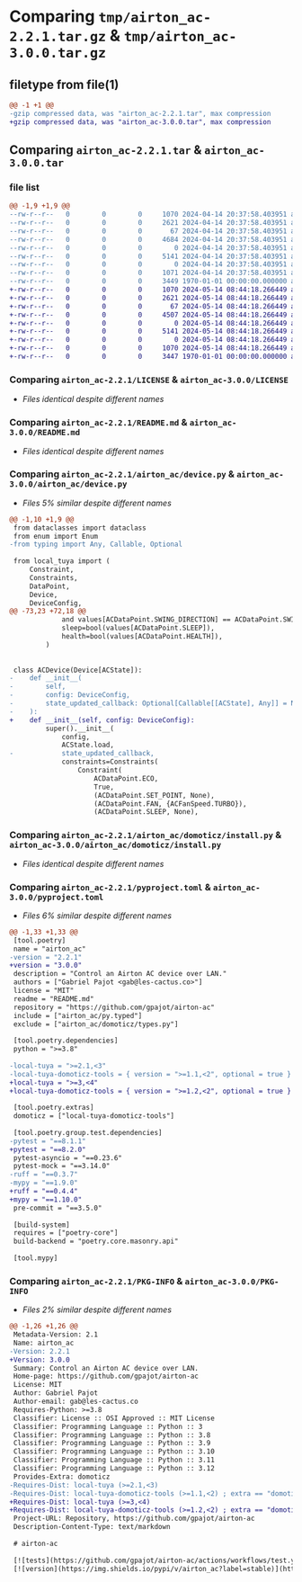 # Comparing `tmp/airton_ac-2.2.1.tar.gz` & `tmp/airton_ac-3.0.0.tar.gz`

## filetype from file(1)

```diff
@@ -1 +1 @@
-gzip compressed data, was "airton_ac-2.2.1.tar", max compression
+gzip compressed data, was "airton_ac-3.0.0.tar", max compression
```

## Comparing `airton_ac-2.2.1.tar` & `airton_ac-3.0.0.tar`

### file list

```diff
@@ -1,9 +1,9 @@
--rw-r--r--   0        0        0     1070 2024-04-14 20:37:58.403951 airton_ac-2.2.1/LICENSE
--rw-r--r--   0        0        0     2621 2024-04-14 20:37:58.403951 airton_ac-2.2.1/README.md
--rw-r--r--   0        0        0       67 2024-04-14 20:37:58.403951 airton_ac-2.2.1/airton_ac/__init__.py
--rw-r--r--   0        0        0     4684 2024-04-14 20:37:58.403951 airton_ac-2.2.1/airton_ac/device.py
--rw-r--r--   0        0        0        0 2024-04-14 20:37:58.403951 airton_ac-2.2.1/airton_ac/domoticz/__init__.py
--rw-r--r--   0        0        0     5141 2024-04-14 20:37:58.403951 airton_ac-2.2.1/airton_ac/domoticz/install.py
--rw-r--r--   0        0        0        0 2024-04-14 20:37:58.403951 airton_ac-2.2.1/airton_ac/py.typed
--rw-r--r--   0        0        0     1071 2024-04-14 20:37:58.403951 airton_ac-2.2.1/pyproject.toml
--rw-r--r--   0        0        0     3449 1970-01-01 00:00:00.000000 airton_ac-2.2.1/PKG-INFO
+-rw-r--r--   0        0        0     1070 2024-05-14 08:44:18.266449 airton_ac-3.0.0/LICENSE
+-rw-r--r--   0        0        0     2621 2024-05-14 08:44:18.266449 airton_ac-3.0.0/README.md
+-rw-r--r--   0        0        0       67 2024-05-14 08:44:18.266449 airton_ac-3.0.0/airton_ac/__init__.py
+-rw-r--r--   0        0        0     4507 2024-05-14 08:44:18.266449 airton_ac-3.0.0/airton_ac/device.py
+-rw-r--r--   0        0        0        0 2024-05-14 08:44:18.266449 airton_ac-3.0.0/airton_ac/domoticz/__init__.py
+-rw-r--r--   0        0        0     5141 2024-05-14 08:44:18.266449 airton_ac-3.0.0/airton_ac/domoticz/install.py
+-rw-r--r--   0        0        0        0 2024-05-14 08:44:18.266449 airton_ac-3.0.0/airton_ac/py.typed
+-rw-r--r--   0        0        0     1070 2024-05-14 08:44:18.266449 airton_ac-3.0.0/pyproject.toml
+-rw-r--r--   0        0        0     3447 1970-01-01 00:00:00.000000 airton_ac-3.0.0/PKG-INFO
```

### Comparing `airton_ac-2.2.1/LICENSE` & `airton_ac-3.0.0/LICENSE`

 * *Files identical despite different names*

### Comparing `airton_ac-2.2.1/README.md` & `airton_ac-3.0.0/README.md`

 * *Files identical despite different names*

### Comparing `airton_ac-2.2.1/airton_ac/device.py` & `airton_ac-3.0.0/airton_ac/device.py`

 * *Files 5% similar despite different names*

```diff
@@ -1,10 +1,9 @@
 from dataclasses import dataclass
 from enum import Enum
-from typing import Any, Callable, Optional
 
 from local_tuya import (
     Constraint,
     Constraints,
     DataPoint,
     Device,
     DeviceConfig,
@@ -73,23 +72,18 @@
             and values[ACDataPoint.SWING_DIRECTION] == ACDataPoint.SWING,
             sleep=bool(values[ACDataPoint.SLEEP]),
             health=bool(values[ACDataPoint.HEALTH]),
         )
 
 
 class ACDevice(Device[ACState]):
-    def __init__(
-        self,
-        config: DeviceConfig,
-        state_updated_callback: Optional[Callable[[ACState], Any]] = None,
-    ):
+    def __init__(self, config: DeviceConfig):
         super().__init__(
             config,
             ACState.load,
-            state_updated_callback,
             constraints=Constraints(
                 Constraint(
                     ACDataPoint.ECO,
                     True,
                     (ACDataPoint.SET_POINT, None),
                     (ACDataPoint.FAN, {ACFanSpeed.TURBO}),
                     (ACDataPoint.SLEEP, None),
```

### Comparing `airton_ac-2.2.1/airton_ac/domoticz/install.py` & `airton_ac-3.0.0/airton_ac/domoticz/install.py`

 * *Files identical despite different names*

### Comparing `airton_ac-2.2.1/pyproject.toml` & `airton_ac-3.0.0/pyproject.toml`

 * *Files 6% similar despite different names*

```diff
@@ -1,33 +1,33 @@
 [tool.poetry]
 name = "airton_ac"
-version = "2.2.1"
+version = "3.0.0"
 description = "Control an Airton AC device over LAN."
 authors = ["Gabriel Pajot <gab@les-cactus.co>"]
 license = "MIT"
 readme = "README.md"
 repository = "https://github.com/gpajot/airton-ac"
 include = ["airton_ac/py.typed"]
 exclude = ["airton_ac/domoticz/types.py"]
 
 [tool.poetry.dependencies]
 python = ">=3.8"
 
-local-tuya = ">=2.1,<3"
-local-tuya-domoticz-tools = { version = ">=1.1,<2", optional = true }
+local-tuya = ">=3,<4"
+local-tuya-domoticz-tools = { version = ">=1.2,<2", optional = true }
 
 [tool.poetry.extras]
 domoticz = ["local-tuya-domoticz-tools"]
 
 [tool.poetry.group.test.dependencies]
-pytest = "==8.1.1"
+pytest = "==8.2.0"
 pytest-asyncio = "==0.23.6"
 pytest-mock = "==3.14.0"
-ruff = "==0.3.7"
-mypy = "==1.9.0"
+ruff = "==0.4.4"
+mypy = "==1.10.0"
 pre-commit = "==3.5.0"
 
 [build-system]
 requires = ["poetry-core"]
 build-backend = "poetry.core.masonry.api"
 
 [tool.mypy]
```

### Comparing `airton_ac-2.2.1/PKG-INFO` & `airton_ac-3.0.0/PKG-INFO`

 * *Files 2% similar despite different names*

```diff
@@ -1,26 +1,26 @@
 Metadata-Version: 2.1
 Name: airton_ac
-Version: 2.2.1
+Version: 3.0.0
 Summary: Control an Airton AC device over LAN.
 Home-page: https://github.com/gpajot/airton-ac
 License: MIT
 Author: Gabriel Pajot
 Author-email: gab@les-cactus.co
 Requires-Python: >=3.8
 Classifier: License :: OSI Approved :: MIT License
 Classifier: Programming Language :: Python :: 3
 Classifier: Programming Language :: Python :: 3.8
 Classifier: Programming Language :: Python :: 3.9
 Classifier: Programming Language :: Python :: 3.10
 Classifier: Programming Language :: Python :: 3.11
 Classifier: Programming Language :: Python :: 3.12
 Provides-Extra: domoticz
-Requires-Dist: local-tuya (>=2.1,<3)
-Requires-Dist: local-tuya-domoticz-tools (>=1.1,<2) ; extra == "domoticz"
+Requires-Dist: local-tuya (>=3,<4)
+Requires-Dist: local-tuya-domoticz-tools (>=1.2,<2) ; extra == "domoticz"
 Project-URL: Repository, https://github.com/gpajot/airton-ac
 Description-Content-Type: text/markdown
 
 # airton-ac
 
 [![tests](https://github.com/gpajot/airton-ac/actions/workflows/test.yml/badge.svg?branch=main&event=push)](https://github.com/gpajot/airton-ac/actions/workflows/test.yml?query=branch%3Amain+event%3Apush)
 [![version](https://img.shields.io/pypi/v/airton_ac?label=stable)](https://pypi.org/project/airton_ac/)
```

